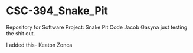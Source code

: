 # CSC-394_Snake_Pit
Repository for Software Project: Snake Pit Code
Jacob Gasyna just testing the shit out.

I added this- Keaton Zonca